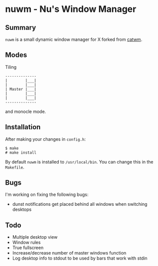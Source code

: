 # nuwm - Nu's Window Manager

## Summary

`nuwm` is a small dynamic window manager for X forked from [catwm](https://github.com/pyknite/catwm).

## Modes

Tiling
```
--------------
|        |___|
|        |___|
| Master |___|
|        |___|
|        |___|
--------------
```
and monocle mode.

## Installation

After making your changes in `config.h`:

```
$ make
# make install
```

By default `nuwm` is installed to `/usr/local/bin`. You can change this in the `Makefile`.

## Bugs

I'm working on fixing the following bugs:

- dunst notifications get placed behind all windows when switching desktops

## Todo

- Multiple desktop view
- Window rules
- True fullscreen
- Increase/decrease number of master windows function
- Log desktop info to stdout to be used by bars that work with stdin
